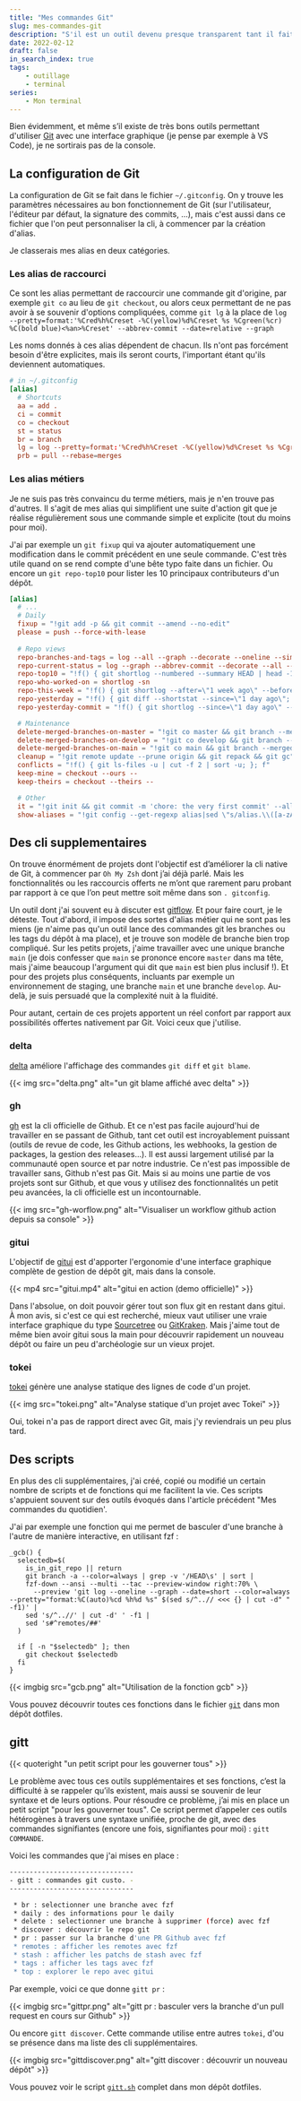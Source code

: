 ```yaml
---
title: "Mes commandes Git"
slug: mes-commandes-git
description: "S'il est un outil devenu presque transparent tant il fait partie de mon quotidien de développeur, c'est bien Git et sa cli. Je ne vais pas tenter d'en faire un énième tutoriel pour ce sixième et dernier article de la série sur la console, mais je vais vous présenter brièvement la configuration à laquelle je suis arrivé après plusieurs années de pratique."
date: 2022-02-12
draft: false
in_search_index: true
tags:
    - outillage
    - terminal
series:
    - Mon terminal
---
```


Bien  évidemment, et même s’il existe de très bons outils permettant d'utiliser [Git](https://git-scm.com/) avec une interface graphique (je pense par exemple à VS Code), je ne sortirais pas de la console.

## La configuration de Git

La configuration de Git se fait dans le fichier `~/.gitconfig`. On y trouve les paramètres nécessaires au bon fonctionnement de Git (sur l'utilisateur, l'éditeur par défaut, la signature des commits, ...), mais c'est aussi dans ce fichier que l'on peut personnaliser la cli, à commencer par la création d'alias.

Je classerais mes alias en deux catégories.

### Les alias de raccourci

Ce sont les alias permettant de raccourcir une commande git d'origine, par exemple `git co` au lieu de `git checkout`, ou alors ceux permettant de ne pas avoir à se souvenir d'options compliquées, comme `git lg` à la place de `log --pretty=format:'%Cred%h%Creset -%C(yellow)%d%Creset %s %Cgreen(%cr) %C(bold blue)<%an>%Creset' --abbrev-commit --date=relative --graph`

Les noms donnés à ces alias dépendent de chacun. Ils n'ont pas forcément besoin d'être explicites, mais ils seront courts, l'important étant qu'ils deviennent automatiques.

```conf
# in ~/.gitconfig
[alias]
  # Shortcuts
  aa = add .
  ci = commit
  co = checkout
  st = status
  br = branch
  lg = log --pretty=format:'%Cred%h%Creset -%C(yellow)%d%Creset %s %Cgreen(%cr) %C(bold blue)<%an>%Creset' --abbrev-commit --date=relative --graph
  prb = pull --rebase=merges
```

### Les alias métiers

Je ne suis pas très convaincu du terme métiers, mais je n'en trouve pas d'autres. Il s'agit de mes alias qui simplifient une suite d'action git que je réalise régulièrement sous une commande simple et explicite (tout du moins pour moi).

J'ai par exemple un `git fixup` qui va ajouter automatiquement une modification dans le commit précédent en une seule commande. C'est très utile quand on se rend compte d'une bête typo faite dans un fichier. Ou encore un `git repo-top10` pour lister les 10 principaux contributeurs d'un dépôt.

```conf
[alias]
  # ...
  # Daily
  fixup = "!git add -p && git commit --amend --no-edit"
  please = push --force-with-lease
  
  # Repo views
  repo-branches-and-tags = log --all --graph --decorate --oneline --simplify-by-decoration
  repo-current-status = log --graph --abbrev-commit --decorate --all --format=format:\"%C(bold blue)%h%C(reset) - %C(bold cyan)%aD%C(dim white) - %an%C(reset) %C(bold green)(%ar)%C(reset)%C(bold yellow)%d%C(reset)%n %C(white)%s%C(reset)\"
  repo-top10 = "!f() { git shortlog --numbered --summary HEAD | head -10; }; f"
  repo-who-worked-on = shortlog -sn
  repo-this-week = "!f() { git shortlog --after=\"1 week ago\" --before=\"today\" --pretty=format:\"%ar%n %h - %s %n\"; }; f"
  repo-yesterday = "!f() { git diff --shortstat --since=\"1 day ago\"; }; f"
  repo-yesterday-commit = "!f() { git shortlog --since=\"1 day ago\" --pretty=format:\"%ar%n %h - %s %n\"; }; f"; f"

  # Maintenance
  delete-merged-branches-on-master = "!git co master && git branch --merged | grep -v '\\*' | xargs -n 1 git branch -d"
  delete-merged-branches-on-develop = "!git co develop && git branch --merged | grep -v '\\*' | xargs -n 1 git branch -d"
  delete-merged-branches-on-main = "!git co main && git branch --merged | grep -v '\\*' | xargs -n 1 git branch -d"
  cleanup = "!git remote update --prune origin && git repack && git gc"
  conflicts = "!f() { git ls-files -u | cut -f 2 | sort -u; }; f"
  keep-mine = checkout --ours --
  keep-theirs = checkout --theirs --

  # Other
  it = "!git init && git commit -m 'chore: the very first commit' --allow-empty"
  show-aliases = "!git config --get-regexp alias|sed \"s/alias.\\([a-zA-Z-]*\\) \\(\\.\\)*/$(tput setaf 2)\\1 $(tput setaf 8)\\2/\""
```

## Des cli supplementaires

On trouve énormément de projets dont l'objectif est d’améliorer la cli native de Git, à commencer par `Oh My Zsh` dont j’ai déjà parlé. Mais les fonctionnalités ou les raccourcis offerts ne m’ont que rarement paru probant par rapport à ce que l’on peut mettre soit même dans son `. gitconfig`.

Un outil dont j'ai souvent eu à discuter est [gitflow](https://github.com/petervanderdoes/gitflow-avh). Et pour faire court, je le déteste. Tout d'abord, il impose des sortes d'alias métier qui ne sont pas les miens (je n'aime pas qu'un outil lance des commandes git les branches ou les tags du dépôt à ma place), et je trouve son modèle de branche bien trop compliqué. Sur les petits projets, j'aime travailler avec une unique branche `main` (je dois confesser que `main` se prononce encore `master` dans ma tête, mais j'aime beaucoup l'argument qui dit que `main` est bien plus inclusif !). Et pour des projets plus conséquents, incluants par exemple un environnement de staging, une branche `main` et une branche `develop`. Au-delà, je suis persuadé que la complexité nuit à la fluidité.

Pour autant, certain de ces projets apportent un réel confort par rapport aux possibilités offertes nativement par Git. Voici ceux que j'utilise.

### delta
[delta](https://github.com/dandavison/delta) améliore l'affichage des commandes `git diff` et `git blame`.

{{< img src="delta.png" alt="un git blame affiché avec delta" >}}

### gh
[gh](https://github.com/cli/cli) est la cli officielle de Github. Et ce n'est pas facile aujourd'hui de travailler en se passant de Github, tant cet outil est incroyablement puissant (outils de revue de code, les Github actions, les webhooks, la gestion de packages, la gestion des releases...). Il est aussi largement utilisé par la communauté open source et par notre industrie. Ce n'est pas impossible de travailler sans, Github n'est pas Git. Mais si au moins une partie de vos projets sont sur Github, et que vous y utilisez des fonctionnalités un petit peu avancées, la cli officielle est un incontournable.

{{< img src="gh-worflow.png" alt="Visualiser un workflow github action depuis sa console" >}}


### gitui
L'objectif de [gitui](https://github.com/extrawurst/gitui) est d'apporter l'ergonomie d'une interface graphique complète de gestion de dépôt git, mais dans la console.

{{< mp4 src="gitui.mp4" alt="gitui en action (demo officielle)" >}}

Dans l'absolue, on doit pouvoir gérer tout son flux git en restant dans gitui. À mon avis, si c'est ce qui est recherché, mieux vaut utiliser une vraie interface graphique du type [Sourcetree](https://www.sourcetreeapp.com/) ou [GitKraken](https://www.gitkraken.com/). Mais j'aime tout de même bien avoir gitui sous la main pour découvrir rapidement un nouveau dépôt ou faire un peu d'archéologie sur un vieux projet.

### tokei
[tokei](https://github.com/XAMPPRocky/tokei) génère une analyse statique des lignes de code d'un projet.

{{< img src="tokei.png" alt="Analyse statique d'un projet avec Tokei" >}}

Oui, tokei n'a pas de rapport direct avec Git, mais j'y reviendrais un peu plus tard.

## Des scripts

En plus des cli supplémentaires, j'ai créé, copié ou modifié un certain nombre de scripts et de fonctions qui me facilitent la vie. Ces scripts s'appuient souvent sur des outils évoqués dans l'article précédent "Mes commandes du quotidien'.

J'ai par exemple une fonction qui me permet de basculer d'une branche à l'autre de manière interactive, en utilisant fzf :

```shell
_gcb() {
  selectedb=$(
    is_in_git_repo || return
    git branch -a --color=always | grep -v '/HEAD\s' | sort |
    fzf-down --ansi --multi --tac --preview-window right:70% \
      --preview 'git log --oneline --graph --date=short --color=always --pretty="format:%C(auto)%cd %h%d %s" $(sed s/^..// <<< {} | cut -d" " -f1)' |
    sed 's/^..//' | cut -d' ' -f1 |
    sed 's#^remotes/##'
  )

  if [ -n "$selectedb" ]; then 
    git checkout $selectedb
  fi
}
```

{{< imgbig src="gcb.png" alt="Utilisation de la fonction gcb" >}}

Vous pouvez découvrir toutes ces fonctions dans le fichier [`git`](https://github.com/alexisjanvier/dotfiles/blob/main/dotfiles/zsh/.config/zsh/git)  dans mon dépôt dotfiles.

## gitt

{{< quoteright "un petit script pour les gouverner tous" >}}

Le problème avec tous ces outils supplémentaires et ses fonctions, c’est la difficulté à se rappeler qu’ils existent, mais aussi se souvenir de leur syntaxe et de leurs options. Pour résoudre ce problème, j’ai mis en place un petit script "pour les gouverner tous". Ce script permet d’appeler ces outils hétérogènes à travers une syntaxe unifiée, proche de git, avec des commandes signifiantes (encore une fois, signifiantes pour moi) : `gitt COMMANDE`. 

Voici les commandes que j'ai mises en place : 

```bash
-------------------------------
- gitt : commandes git custo. -
-------------------------------

 * br : selectionner une branche avec fzf
 * daily : des informations pour le daily
 * delete : selectionner une branche à supprimer (force) avec fzf
 * discover : découvrir le repo git
 * pr : passer sur la branche d'une PR Github avec fzf
 * remotes : afficher les remotes avec fzf
 * stash : afficher les patchs de stash avec fzf
 * tags : afficher les tags avec fzf
 * top : explorer le repo avec gitui
```

Par exemple,  voici ce que donne `gitt pr` :

{{< imgbig src="gittpr.png" alt="gitt pr : basculer vers la branche d'un pull request en cours sur Github" >}}

Ou encore `gitt discover`. Cette commande utilise entre autres `tokei`, d'ou se présence dans ma liste des cli supplémentaires.

{{< imgbig src="gittdiscover.png" alt="gitt discover : découvrir un nouveau dépôt" >}}

Vous pouvez voir le script [`gitt.sh`](https://github.com/alexisjanvier/dotfiles/blob/main/dotfiles/zsh/.config/zsh/gitt.sh) complet dans mon dépôt dotfiles.
